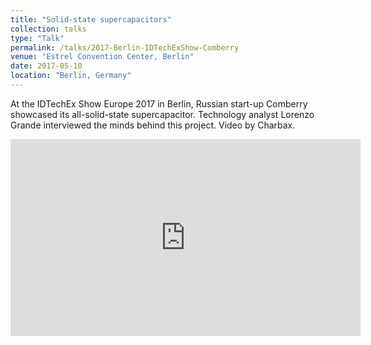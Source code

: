 ```yaml
---
title: "Solid-state supercapacitors"
collection: talks
type: "Talk"
permalink: /talks/2017-Berlin-IDTechExShow-Comberry
venue: "Estrel Convention Center, Berlin"
date: 2017-05-10
location: "Berlin, Germany"
---
```


At the IDTechEx Show Europe 2017 in Berlin, Russian start-up Comberry showcased its all-solid-state supercapacitor. Technology analyst Lorenzo Grande interviewed the minds behind this project. Video by Charbax.
    
<iframe width="560" height="315" src="https://www.youtube.com/embed/N14MG3kYkUM" title="YouTube video player" frameborder="0" allow="accelerometer; autoplay; clipboard-write; encrypted-media; gyroscope; picture-in-picture; web-share" allowfullscreen></iframe>